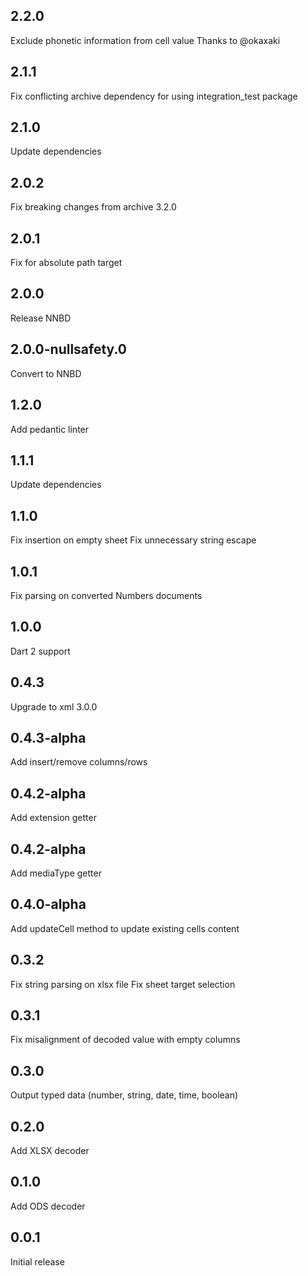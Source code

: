 ## 2.2.0
Exclude phonetic information from cell value
Thanks to @okaxaki

## 2.1.1
Fix conflicting archive dependency for using integration_test package

## 2.1.0
Update dependencies

## 2.0.2
Fix breaking changes from archive 3.2.0

## 2.0.1
Fix for absolute path target

## 2.0.0
Release NNBD

## 2.0.0-nullsafety.0
Convert to NNBD

## 1.2.0
Add pedantic linter

## 1.1.1
Update dependencies

## 1.1.0
Fix insertion on empty sheet
Fix unnecessary string escape

## 1.0.1
Fix parsing on converted Numbers documents

## 1.0.0
Dart 2 support

## 0.4.3
Upgrade to xml 3.0.0

## 0.4.3-alpha
Add insert/remove columns/rows

## 0.4.2-alpha
Add extension getter

## 0.4.2-alpha
Add mediaType getter

## 0.4.0-alpha
Add updateCell method to update existing cells content

## 0.3.2
Fix string parsing on xlsx file
Fix sheet target selection

## 0.3.1
Fix misalignment of decoded value with empty columns

## 0.3.0
Output typed data (number, string, date, time, boolean)

## 0.2.0
Add XLSX decoder

## 0.1.0
Add ODS decoder

## 0.0.1
Initial release
